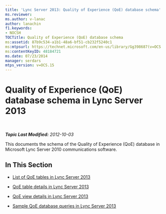 ```yaml
---
title: 'Lync Server 2013: Quality of Experience (QoE) database schema'
ms.reviewer: 
ms.author: v-lanac
author: lanachin
f1.keywords:
- NOCSH
TOCTitle: Quality of Experience (QoE) database schema
ms:assetid: 87b9c534-a1b1-48a6-bf51-cb232f5240c1
ms:mtpsurl: https://technet.microsoft.com/en-us/library/Gg398687(v=OCS.15)
ms:contentKeyID: 48184721
ms.date: 07/23/2014
manager: serdars
mtps_version: v=OCS.15
---
```


<div data-xmlns="http://www.w3.org/1999/xhtml">

<div class="topic" data-xmlns="http://www.w3.org/1999/xhtml" data-msxsl="urn:schemas-microsoft-com:xslt" data-cs="http://msdn.microsoft.com/en-us/">

<div data-asp="http://msdn2.microsoft.com/asp">

# Quality of Experience (QoE) database schema in Lync Server 2013

</div>

<div id="mainSection">

<div id="mainBody">

<span> </span>

_**Topic Last Modified:** 2012-10-03_

This documents the schema of the Quality of Experience (QoE) database in Microsoft Lync Server 2010 communications software.

<div>

## In This Section

  - [List of QoE tables in Lync Server 2013](lync-server-2013-list-of-qoe-tables.md)

  - [QoE table details in Lync Server 2013](lync-server-2013-qoe-table-details.md)

  - [QoE view details in Lync Server 2013](lync-server-2013-qoe-view-details.md)

  - [Sample QoE database queries in Lync Server 2013](lync-server-2013-sample-qoe-database-queries.md)

</div>

</div>

<span> </span>

</div>

</div>

</div>

